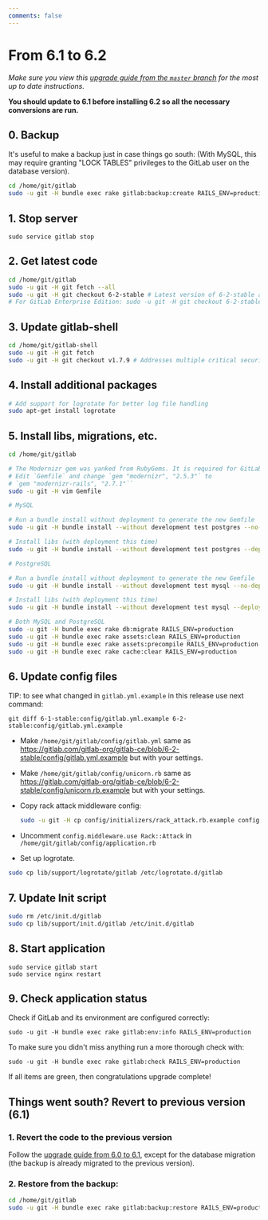 ```yaml
---
comments: false
---
```


# From 6.1 to 6.2
*Make sure you view this [upgrade guide from the `master` branch](https://gitlab.com/gitlab-org/gitlab-ce/tree/master/doc/update/6.1-to-6.2.md) for the most up to date instructions.*

**You should update to 6.1 before installing 6.2 so all the necessary conversions are run.**

## 0. Backup

It's useful to make a backup just in case things go south: (With MySQL, this may require granting "LOCK TABLES" privileges to the GitLab user on the database version).

```bash
cd /home/git/gitlab
sudo -u git -H bundle exec rake gitlab:backup:create RAILS_ENV=production
```

## 1. Stop server

    sudo service gitlab stop

## 2. Get latest code

```bash
cd /home/git/gitlab
sudo -u git -H git fetch --all
sudo -u git -H git checkout 6-2-stable # Latest version of 6-2-stable addresses CVE-2013-4489
# For GitLab Enterprise Edition: sudo -u git -H git checkout 6-2-stable-ee
```

## 3. Update gitlab-shell

```bash
cd /home/git/gitlab-shell
sudo -u git -H git fetch
sudo -u git -H git checkout v1.7.9 # Addresses multiple critical security vulnerabilities
```

## 4. Install additional packages

```bash
# Add support for logrotate for better log file handling
sudo apt-get install logrotate
```

## 5. Install libs, migrations, etc.

```bash
cd /home/git/gitlab

# The Modernizr gem was yanked from RubyGems. It is required for GitLab >= 2.8.0
# Edit `Gemfile` and change `gem "modernizr", "2.5.3"` to
# `gem "modernizr-rails", "2.7.1"``
sudo -u git -H vim Gemfile

# MySQL

# Run a bundle install without deployment to generate the new Gemfile
sudo -u git -H bundle install --without development test postgres --no-deployment

# Install libs (with deployment this time)
sudo -u git -H bundle install --without development test postgres --deployment

# PostgreSQL

# Run a bundle install without deployment to generate the new Gemfile
sudo -u git -H bundle install --without development test mysql --no-deployment

# Install libs (with deployment this time)
sudo -u git -H bundle install --without development test mysql --deployment

# Both MySQL and PostgreSQL
sudo -u git -H bundle exec rake db:migrate RAILS_ENV=production
sudo -u git -H bundle exec rake assets:clean RAILS_ENV=production
sudo -u git -H bundle exec rake assets:precompile RAILS_ENV=production
sudo -u git -H bundle exec rake cache:clear RAILS_ENV=production
```

## 6. Update config files

TIP: to see what changed in `gitlab.yml.example` in this release use next command: 

```
git diff 6-1-stable:config/gitlab.yml.example 6-2-stable:config/gitlab.yml.example
```

-   Make `/home/git/gitlab/config/gitlab.yml` same as https://gitlab.com/gitlab-org/gitlab-ce/blob/6-2-stable/config/gitlab.yml.example but with your settings.

-   Make `/home/git/gitlab/config/unicorn.rb` same as https://gitlab.com/gitlab-org/gitlab-ce/blob/6-2-stable/config/unicorn.rb.example but with your settings.

-   Copy rack attack middleware config:

    ```bash
    sudo -u git -H cp config/initializers/rack_attack.rb.example config/initializers/rack_attack.rb
    ```

-   Uncomment `config.middleware.use Rack::Attack` in `/home/git/gitlab/config/application.rb`

-   Set up logrotate.

```bash
sudo cp lib/support/logrotate/gitlab /etc/logrotate.d/gitlab
```

## 7. Update Init script

```bash
sudo rm /etc/init.d/gitlab
sudo cp lib/support/init.d/gitlab /etc/init.d/gitlab
```

## 8. Start application

    sudo service gitlab start
    sudo service nginx restart

## 9. Check application status

Check if GitLab and its environment are configured correctly:

    sudo -u git -H bundle exec rake gitlab:env:info RAILS_ENV=production

To make sure you didn't miss anything run a more thorough check with:

    sudo -u git -H bundle exec rake gitlab:check RAILS_ENV=production

If all items are green, then congratulations upgrade complete!

## Things went south? Revert to previous version (6.1)

### 1. Revert the code to the previous version

Follow the [upgrade guide from 6.0 to 6.1](6.0-to-6.1.md), except for the database migration (the backup is already migrated to the previous version).

### 2. Restore from the backup:

```bash
cd /home/git/gitlab
sudo -u git -H bundle exec rake gitlab:backup:restore RAILS_ENV=production
```
